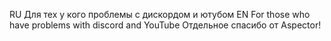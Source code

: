  RU Для тех у кого проблемы с дискордом и ютубом
 EN For those who have problems with discord and YouTube
Отдельное спасибо от Aspector!
